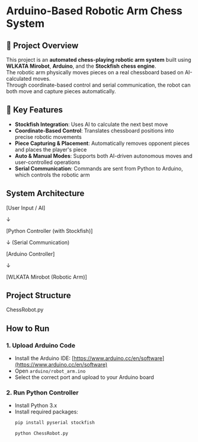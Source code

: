 # Arduino-Based Robotic Arm Chess System

## 📌 Project Overview
This project is an **automated chess-playing robotic arm system** built using **WLKATA Mirobot**, **Arduino**, and the **Stockfish chess engine**.  
The robotic arm physically moves pieces on a real chessboard based on AI-calculated moves.  
Through coordinate-based control and serial communication, the robot can both move and capture pieces automatically.

## 🚀 Key Features
- **Stockfish Integration**: Uses AI to calculate the next best move
- **Coordinate-Based Control**: Translates chessboard positions into precise robotic movements
- **Piece Capturing & Placement**: Automatically removes opponent pieces and places the player's piece
- **Auto & Manual Modes**: Supports both AI-driven autonomous moves and user-controlled operations
- **Serial Communication**: Commands are sent from Python to Arduino, which controls the robotic arm

## System Architecture
[User Input / AI]

↓

[Python Controller (with Stockfish)]

↓ (Serial Communication)

[Arduino Controller]

↓

[WLKATA Mirobot (Robotic Arm)]

## Project Structure
ChessRobot.py

## How to Run

### 1. Upload Arduino Code
- Install the Arduino IDE: [https://www.arduino.cc/en/software](https://www.arduino.cc/en/software)  
- Open `arduino/robot_arm.ino`  
- Select the correct port and upload to your Arduino board

### 2. Run Python Controller
- Install Python 3.x
- Install required packages:
  ```bash
  pip install pyserial stockfish

  python ChessRobot.py
